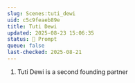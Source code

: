 ```yaml
---
slug: Scenes:tuti_dewi
uid: c5c9feaeb89e
title: Tuti Dewi
updated: 2025-08-23 15:06:35
status: 💬 Prompt
queue: false
last-checked: 2025-08-21
---
```



1. Tuti Dewi is a second founding partner
